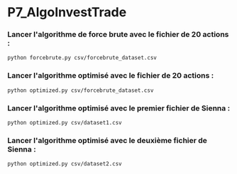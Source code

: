 # P7_AlgoInvestTrade


### Lancer l'algorithme de force brute avec le fichier de 20 actions :

````python forcebrute.py csv/forcebrute_dataset.csv````  

### Lancer l'algorithme optimisé avec le fichier de 20 actions :

````python optimized.py csv/forcebrute_dataset.csv  ````

### Lancer l'algorithme optimisé avec le premier fichier de Sienna :

````python optimized.py csv/dataset1.csv````

### Lancer l'algorithme optimisé avec le deuxième fichier de Sienna :

````python optimized.py csv/dataset2.csv````